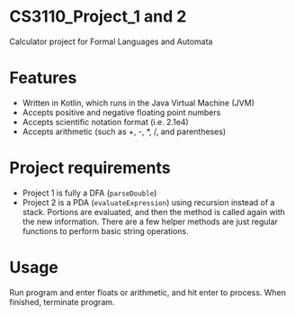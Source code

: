 # CS3110_Project_1 and 2
Calculator project for Formal Languages and Automata

# Features
- Written in Kotlin, which runs in the Java Virtual Machine (JVM)
- Accepts positive and negative floating point numbers
- Accepts scientific notation format (i.e. 2.1e4)
- Accepts arithmetic (such as +, -, *, /, and parentheses)

# Project requirements
- Project 1 is fully a DFA (`parseDouble`)
- Project 2 is a PDA (`evaluateExpression`) using recursion instead of a stack. Portions are evaluated, and then the method is called again with the new information. There are a few helper methods are just regular functions to perform basic string operations.

# Usage
Run program and enter floats or arithmetic, and hit enter to process. When finished, terminate program. 
